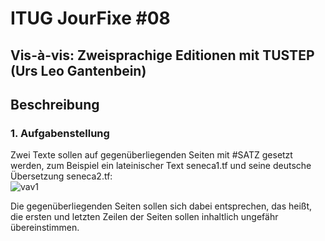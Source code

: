 # ITUG JourFixe #08
## Vis-à-vis: Zweisprachige Editionen mit TUSTEP (Urs Leo Gantenbein)

## Beschreibung
### 1. Aufgabenstellung  
Zwei Texte sollen auf gegenüberliegenden Seiten mit #SATZ gesetzt werden, zum Beispiel ein lateinischer Text seneca1.tf und seine deutsche Übersetzung seneca2.tf:  
![vav1](https://user-images.githubusercontent.com/101052082/159173420-c2ae249b-bca8-4fdc-b286-85b336e17b86.jpg)

Die gegenüberliegenden Seiten sollen sich dabei entsprechen, das heißt, die ersten und letzten Zeilen der Seiten sollen inhaltlich ungefähr übereinstimmen.


